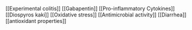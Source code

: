 [[Experimental colitis]]
[[Gabapentin]]
[[Pro-inflammatory Cytokines]]
[[Diospyros kaki]]
[[Oxidative stress]]
[[Antimicrobial activity]]
[[Diarrhea]]
[[antioxidant properties]]

